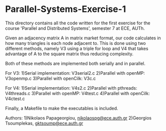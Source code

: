 # Parallel-Systems-Exercise-1

This directory contains all the code written for the first exercise for the course 'Parallel and Distributed Systems', semester 7 at ECE, AUTh.

Given an adjacency matrix A in matrix market format, our code calculates in how many triangles is each node adjacent to.
This is done using two different methods, namely V3 using a triple for loop and V4 that takes advantage of A to the square matrix thus reducing complexity.

Both of these methods are implemented both serially and in parallel.

For V3:
1)Serial implementation: V3serial2.c
2)Parallel with openMP: V3openmp.c
3)Parallel with openCilk: V3c.c

For V4:
1)Serial implementation: V4s2.c
2)Parallel with pthreads: V4threads.c
3)Parallel with openMP: V4test.c
4)Parallel with openCilk: V4ctest.c

Finally, a Makefile to make the executables is included.

Authors: 
1)Nikolaos Papageorgiou, nikolaospg@ece.auth.gr
2)Georgios Tsoumplekas, gktsoump@ece.auth.gr

